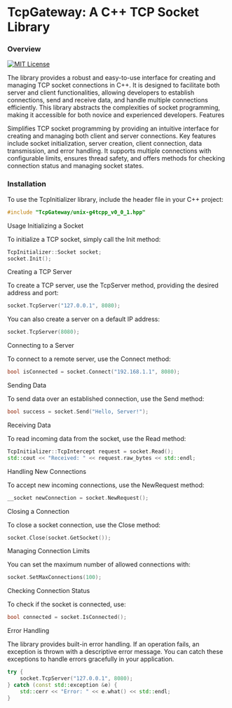 # TcpGateway: A C++ TCP Socket Library
### Overview


[![MIT License](https://img.shields.io/badge/License-MIT-orange.svg)](https://github.com/Somorpher/Diskrypt/blob/main/LICENSE) 

The library provides a robust and easy-to-use interface for creating and managing TCP socket connections in C++. It is designed to facilitate both server and client functionalities, allowing developers to establish connections, send and receive data, and handle multiple connections efficiently. This library abstracts the complexities of socket programming, making it accessible for both novice and experienced developers.
Features

Simplifies TCP socket programming by providing an intuitive interface for creating and managing both client and server connections. Key features include socket initialization, server creation, client connection, data transmission, and error handling. It supports multiple connections with configurable limits, ensures thread safety, and offers methods for checking connection status and managing socket states.

### Installation

To use the TcpInitializer library, include the header file in your C++ project:

```cpp
#include "TcpGateway/unix-g4tcpp_v0_0_1.hpp"
```
Usage
Initializing a Socket

To initialize a TCP socket, simply call the Init method:

```cpp
TcpInitializer::Socket socket;
socket.Init();
```
Creating a TCP Server

To create a TCP server, use the TcpServer method, providing the desired address and port:

```cpp
socket.TcpServer("127.0.0.1", 8080);
```
You can also create a server on a default IP address:

```cpp
socket.TcpServer(8080);
```
Connecting to a Server

To connect to a remote server, use the Connect method:

```cpp
bool isConnected = socket.Connect("192.168.1.1", 8080);
```
Sending Data

To send data over an established connection, use the Send method:

```cpp
bool success = socket.Send("Hello, Server!");
```
Receiving Data

To read incoming data from the socket, use the Read method:

```cpp
TcpInitializer::TcpIntercept request = socket.Read();
std::cout << "Received: " << request.raw_bytes << std::endl;
```
Handling New Connections

To accept new incoming connections, use the NewRequest method:

```cpp
__socket newConnection = socket.NewRequest();
```
Closing a Connection

To close a socket connection, use the Close method:

```cpp
socket.Close(socket.GetSocket());
```
Managing Connection Limits

You can set the maximum number of allowed connections with:

```cpp
socket.SetMaxConnections(100);
```
Checking Connection Status

To check if the socket is connected, use:

```cpp
bool connected = socket.IsConnected();
```
Error Handling

The library provides built-in error handling. If an operation fails, an exception is thrown with a descriptive error message. You can catch these exceptions to handle errors gracefully in your application.

```cpp
try {
    socket.TcpServer("127.0.0.1", 8080);
} catch (const std::exception &e) {
    std::cerr << "Error: " << e.what() << std::endl;
}
```
